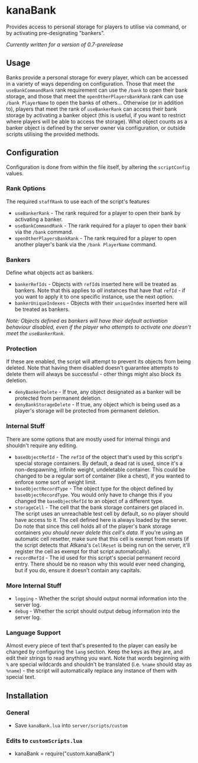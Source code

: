 # kanaBank
Provides access to personal storage for players to utilise via command, or by activating pre-designating "bankers".

*Currently written for a version of 0.7-prerelease*

## Usage
Banks provide a personal storage for every player, which can be accessed in a variety of ways depending on configuration. Those that meet the `useBankCommandRank` rank requirement can use the `/bank` to open their bank storage, and those that meet the `openOtherPlayersBankRank` rank can use `/bank PlayerName` to open the banks of others... Otherwise (or in addition to), players that meet the rank of `useBankerRank` can access their bank storage by activating a banker object (this is useful, if you want to restrict where players will be able to access the storage). What object counts as a banker object is defined by the server owner via configuration, or outside scripts utilising the provided methods.

## Configuration
Configuration is done from within the file itself, by altering the `scriptConfig` values.
### Rank Options
The required `staffRank` to use each of the script's features
- `useBankerRank` - The rank required for a player to open their bank by activating a banker.
- `useBankCommandRank` - The rank required for a player to open their bank via the `/bank` command.
- `openOtherPlayersBankRank` - The rank required for a player to open another player's bank via the `/bank PlayerName` command.
### Bankers
Define what objects act as bankers.
- `bankerRefIds` - Objects with `refId`s inserted here will be treated as bankers. Note that this applies to *all* instances that have that `refId` - if you want to apply it to one specific instance, use the next option.
- `bankerUniqueIndexes` - Objects with their `uniqueIndex` inserted here will be treated as bankers.

*Note: Objects defined as bankers will have their default activation behaviour disabled, even if the player who attempts to activate one doesn't meet the `useBankerRank`.*
### Protection
If these are enabled, the script will attempt to prevent its objects from being deleted. Note that having them disabled doesn't guarantee attempts to delete them will always be successful - other things might also block its deletion.
- `denyBankerDelete` - If true, any object designated as a banker will be protected from permanent deletion.
- `denyBankStorageDelete` - If true, any object which is being used as a player's storage will be protected from permanent deletion.
### Internal Stuff
There are some options that are mostly used for internal things and shouldn't require any editing.
- `baseObjectRefId` - The `refId` of the object that's used by this script's special storage containers. By default, a dead rat is used, since it's a non-despawning, infinite weight, undeletable container. This could be changed to be a regular sort of container (like a chest), if you wanted to enforce some sort of weight limit.
- `baseObjectRecordType` - The object type for the object defined by `baseObjectRecordType`. You would only have to change this if you changed the `baseObjectRefId` to an object of a different type.
- `storageCell` - The cell that the bank storage containers get placed in. The script uses an unreachable test cell by default, so no player should have access to it. The cell defined here is always loaded by the server. Do note that since this cell holds all of the player's bank storage containers *you should never delete this cell's data*. If you're using an automatic cell resetter, make sure that this cell is exempt from resets (if the script detects that Atkana's `CellReset` is being run on the server, it'll register the cell as exempt for that script automatically).
- `recordRefId` - The id used for this script's special permanent record entry. There should be no reason why this would ever need changing, but if you do, ensure it doesn't contain any capitals.
### More Internal Stuff
- `logging` - Whether the script should output normal information into the server log.
- `debug` - Whether the script should output debug information into the server log.
### Language Support
Almost every piece of text that's presented to the player can easily be changed by configuring the `lang` section. Keep the keys as they are, and edit their strings to read anything you want. Note that words beginning with `%` are special wildcards and shouldn't be translated (i.e. `%name` should stay as `%name`) - the script will automatically replace any instance of them with special text.

## Installation
### General
- Save `kanaBank.lua` into `server/scripts/custom`
### Edits to `customScripts.lua`
- kanaBank = require("custom.kanaBank")
